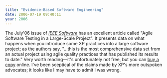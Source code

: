 ```yaml
---
title: "Evidence-Based Software Engineering"
date: 2006-07-19 09:40:11
year: 2006
---
```

The July'06 issue of <a href="http://www.computer.org/portal/site/software/"><em>IEEE Software</em></a> has an excellent article called "Agile Software Testing in a Large-Scale Project".  It presents data on what happens when you introduce some XP practices into a large software project; as the authors say, "...this is the most comprehensive data set from an actual project using agile quality practices that has published its results to date."  Very worth reading—it's unfortunately not free, but you can <a href="http://csdl2.computer.org/persagen/DLAbsToc.jsp?resourcePath=/dl/mags/so/&toc=comp/mags/so/2006/04/s4toc.xml">buy a copy</a> online.  I've been sceptical of the claims made by XP's more outspoken advocates; it looks like I may have to admit I was wrong.
